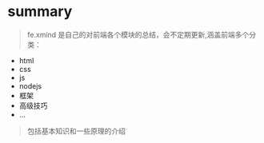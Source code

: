 # summary
> fe.xmind 是自己的对前端各个模块的总结，会不定期更新,涵盖前端多个分类：
 - html
 - css
 - js
 - nodejs
 - 框架
 - 高级技巧
 - ...
> 包括基本知识和一些原理的介绍 

